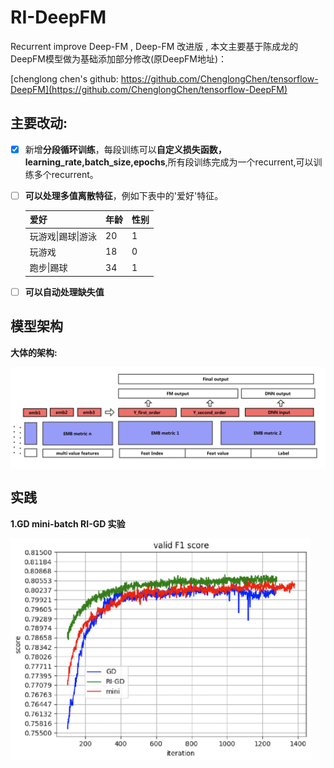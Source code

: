 # RI-DeepFM
Recurrent improve Deep-FM , Deep-FM 改进版 , 本文主要基于陈成龙的DeepFM模型做为基础添加部分修改(原DeepFM地址)：

[chenglong chen's github: https://github.com/ChenglongChen/tensorflow-DeepFM](https://github.com/ChenglongChen/tensorflow-DeepFM)





## **主要改动:**

- [x] 新增**分段循环训练**，每段训练可以**自定义损失函数，learning_rate,batch_size,epochs**,所有段训练完成为一个recurrent,可以训练多个recurrent。

- [ ] **可以处理多值离散特征**，例如下表中的'爱好'特征。

  | 爱好               | 年龄 | 性别 |
  | :----------------- | :--- | :--- |
  | 玩游戏\|踢球\|游泳 | 20   | 1    |
  | 玩游戏             | 18   | 0    |
  | 跑步\|踢球         | 34   | 1    |

- [ ] **可以自动处理缺失值**



## 模型架构

**大体的架构:**

<img src="pic/structure.png" width="820" alt="none" align="center">



## 实践

**1.GD mini-batch RI-GD 实验**

<img src="pic/valid_f1.png" width="480" alt="none" align="center">


